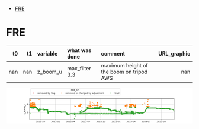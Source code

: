 * [FRE](#s1)
# <a id='s1' />FRE
|   t0 |   t1 | variable   | what was done   | comment                                  |   URL_graphic |
|-----:|-----:|:-----------|:----------------|:-----------------------------------------|--------------:|
|  nan |  nan | z_boom_u   | max_filter 3.3  | maximum height of the boom on tripod AWS |           nan |
 
![FRE](../figures/flags/FRE_0.png)
 
